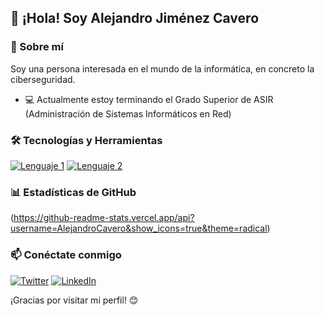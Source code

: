 ## 👋 ¡Hola! Soy Alejandro Jiménez Cavero

### 🚀 Sobre mí
Soy una persona interesada en el mundo de la informática, en concreto la ciberseguridad.

- 💻 Actualmente estoy terminando el Grado Superior de ASIR (Administración de Sistemas Informáticos en Red)

### 🛠️ Tecnologías y Herramientas
[![Lenguaje 1](https://img.shields.io/badge/-Lenguaje1-blue?style=flat&logo=lenguaje1&logoColor=white)](https://lenguaje1.com)
[![Lenguaje 2](https://img.shields.io/badge/-Lenguaje2-orange?style=flat&logo=lenguaje2&logoColor=white)](https://lenguaje2.com)

### 📊 Estadísticas de GitHub
(https://github-readme-stats.vercel.app/api?username=AlejandroCavero&show_icons=true&theme=radical)

### 📫 Conéctate conmigo
[![Twitter](https://img.shields.io/badge/-Twitter-1DA1F2?style=flat&logo=twitter&logoColor=white)](https://twitter.com/AlejandroCavero)
[![LinkedIn](https://img.shields.io/badge/-LinkedIn-0077B5?style=flat&logo=linkedin&logoColor=white)](https://linkedin.com/in/AlejandroCavero)

¡Gracias por visitar mi perfil! 😊
